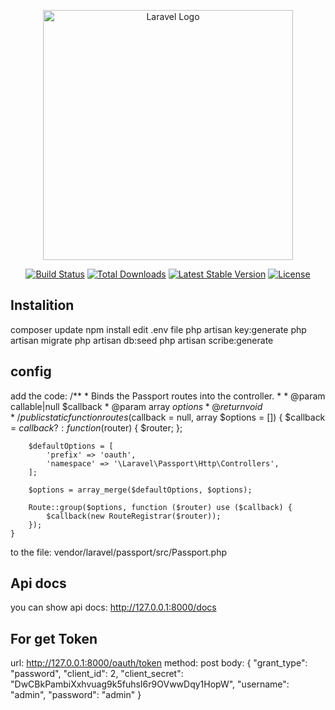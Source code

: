 <p align="center"><a href="https://laravel.com" target="_blank"><img src="https://raw.githubusercontent.com/laravel/art/master/logo-lockup/5%20SVG/2%20CMYK/1%20Full%20Color/laravel-logolockup-cmyk-red.svg" width="400" alt="Laravel Logo"></a></p>

<p align="center">
<a href="https://travis-ci.org/laravel/framework"><img src="https://travis-ci.org/laravel/framework.svg" alt="Build Status"></a>
<a href="https://packagist.org/packages/laravel/framework"><img src="https://img.shields.io/packagist/dt/laravel/framework" alt="Total Downloads"></a>
<a href="https://packagist.org/packages/laravel/framework"><img src="https://img.shields.io/packagist/v/laravel/framework" alt="Latest Stable Version"></a>
<a href="https://packagist.org/packages/laravel/framework"><img src="https://img.shields.io/packagist/l/laravel/framework" alt="License"></a>
</p>

## Instalition
composer update
npm install
edit .env file
php artisan key:generate
php artisan migrate
php artisan db:seed
php artisan scribe:generate

## config
add the code:
    /**
     * Binds the Passport routes into the controller.
     *
     * @param  callable|null  $callback
     * @param  array  $options
     * @return void
     */
    public static function routes($callback = null, array $options = [])
    {
        $callback = $callback ?: function ($router) {
            $router;
        };

        $defaultOptions = [
            'prefix' => 'oauth',
            'namespace' => '\Laravel\Passport\Http\Controllers',
        ];

        $options = array_merge($defaultOptions, $options);

        Route::group($options, function ($router) use ($callback) {
            $callback(new RouteRegistrar($router));
        });
    }
to the file:
vendor/laravel/passport/src/Passport.php
## Api docs
you can show api docs: http://127.0.0.1:8000/docs
## For get Token
url: http://127.0.0.1:8000/oauth/token
method: post
body: {
    "grant_type": "password",
    "client_id": 2,
    "client_secret": "DwCBkPambiXxhvuag9k5fuhsI6r9OVwwDqy1HopW",
    "username": "admin",
    "password": "admin"
}
